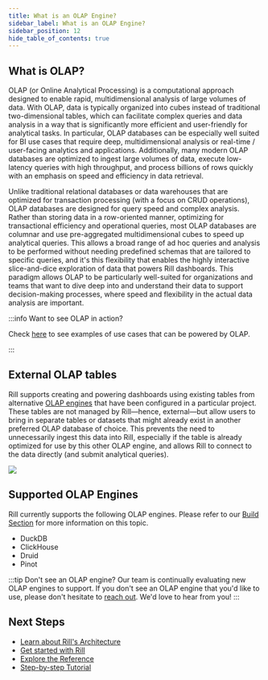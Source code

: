 ```yaml
---
title: What is an OLAP Engine?
sidebar_label: What is an OLAP Engine?
sidebar_position: 12
hide_table_of_contents: true
---
```


## What is OLAP?

OLAP (or Online Analytical Processing) is a computational approach designed to enable rapid, multidimensional analysis of large volumes of data. With OLAP, data is typically organized into cubes instead of traditional two-dimensional tables, which can facilitate complex queries and data analysis in a way that is significantly more efficient and user-friendly for analytical tasks. In particular, OLAP databases can be especially well suited for BI use cases that require deep, multidimensional analysis or real-time / user-facing analytics and applications. Additionally, many modern OLAP databases are optimized to ingest large volumes of data, execute low-latency queries with high throughput, and process billions of rows quickly with an emphasis on speed and efficiency in data retrieval. 

Unlike traditional relational databases or data warehouses that are optimized for transaction processing (with a focus on CRUD operations), OLAP databases are designed for query speed and complex analysis. Rather than storing data in a row-oriented manner, optimizing for transactional efficiency and operational queries, most OLAP databases are columnar and use pre-aggregated multidimensional cubes to speed up analytical queries. This allows a broad range of ad hoc queries and analysis to be performed without needing predefined schemas that are tailored to specific queries, and it's this flexibility that enables the highly interactive slice-and-dice exploration of data that powers Rill dashboards. This paradigm allows OLAP to be particularly well-suited for organizations and teams that want to dive deep into and understand their data to support decision-making processes, where speed and flexibility in the actual data analysis are important. 

:::info Want to see OLAP in action?

Check [here](https://www.rilldata.com/case-studies) to see examples of use cases that can be powered by OLAP.

:::




## External OLAP tables

Rill supports creating and powering dashboards using existing tables from alternative [OLAP engines](../connect/olap/) that have been configured in a particular project. These tables are not managed by Rill—hence, external—but allow users to bring in separate tables or datasets that might already exist in another preferred OLAP database of choice. This prevents the need to unnecessarily ingest this data into Rill, especially if the table is already optimized for use by this other OLAP engine, and allows Rill to connect to the data directly (and submit analytical queries).

<img src = '/img/build/connect/external-tables/external-olap-db.png' class='rounded-gif' />
<br />


## Supported OLAP Engines

Rill currently supports the following OLAP engines. Please refer to our [Build Section](/connect/olap/) for more information on this topic.

- DuckDB
- ClickHouse
- Druid
- Pinot 

:::tip Don't see an OLAP engine?
Our team is continually evaluating new OLAP engines to support. If you don't see an OLAP engine that you'd like to use, please don't hesitate to [reach out](/contact). We'd love to hear from you!
:::


## Next Steps

- [Learn about Rill's Architecture](/concepts/architecture)
- [Get started with Rill](/home/install)
- [Explore the Reference](/connect/connector/)
- [Step-by-step Tutorial](/guides)
